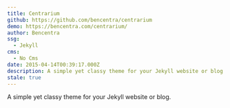 ```yaml
---
title: Centrarium
github: https://github.com/bencentra/centrarium
demo: https://bencentra.com/centrarium/
author: Bencentra
ssg:
  - Jekyll
cms:
  - No Cms
date: 2015-04-14T00:39:17.000Z
description: A simple yet classy theme for your Jekyll website or blog.
stale: true
---
```


A simple yet classy theme for your Jekyll website or blog. 